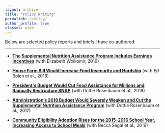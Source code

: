 ```yaml
---
layout: archive
title: "Policy Writing"
permalink: /policy/
author_profile: true
classes: wide
---
```


Below are selected policy reports and briefs I have co-authored:

---

- **[The Supplemental Nutrition Assistance Program Includes Earnings Incentives](https://www.cbpp.org/research/the-supplemental-nutrition-assistance-program-includes-earnings-incentives)** (with Elizabeth Wolkomir, 2019)

- **[House Farm Bill Would Increase Food Insecurity and Hardship](https://www.cbpp.org/research/food-assistance/house-farm-bill-would-increase-food-insecurity-and-hardship)** (with Ed Bolen et al., 2018)

- **[President's Budget Would Cut Food Assistance for Millions and Radically Restructure SNAP](https://www.cbpp.org/research/food-assistance/presidents-budget-would-cut-food-assistance-for-millions-and-radically)** (with Dottie Rosenbaum et al., 2018)

- **[Administration’s 2018 Budget Would Severely Weaken and Cut the Supplemental Nutrition Assistance Program](https://www.cbpp.org/research/food-assistance/administrations-2018-budget-would-severely-weaken-and-cut-the-supplemental)** (with Dottie Rosenbaum et al., 2017)

- **[Community Eligibility Adoption Rises for the 2015–2016 School Year, Increasing Access to School Meals](https://www.cbpp.org/research/food-assistance/community-eligibility-adoption-rises-for-the-2015-2016-school-year)** (with Becca Segal et al., 2016)
